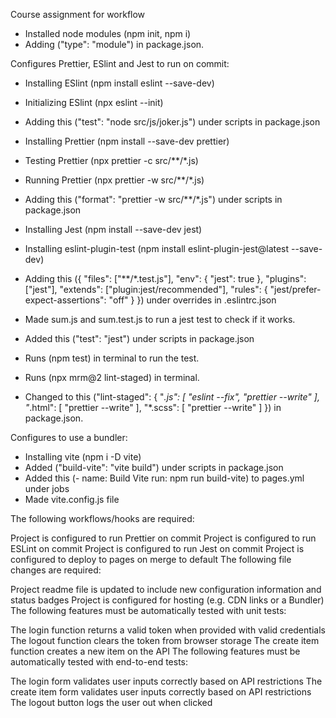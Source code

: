 Course assignment for workflow


- Installed node modules (npm init, npm i)
- Adding ("type": "module") in package.json.



Configures Prettier, ESlint and Jest to run on commit:

- Installing ESlint (npm install eslint --save-dev)
- Initializing ESlint (npx eslint --init)
- Adding this ("test": "node src/js/joker.js") under scripts in package.json

- Installing Prettier (npm install --save-dev prettier)
- Testing Prettier (npx prettier -c src/**/*.js)
- Running Prettier (npx prettier -w src/**/*.js)
- Adding this ("format": "prettier -w src/**/*.js") under scripts in package.json

- Installing Jest (npm install --save-dev jest)
- Installing eslint-plugin-test (npm install eslint-plugin-jest@latest --save-dev)
- Adding this ({
        "files": ["**/*.test.js"],
        "env": { "jest": true },
        "plugins": ["jest"],
        "extends": ["plugin:jest/recommended"],
        "rules": { "jest/prefer-expect-assertions": "off" }
      }) under overrides in .eslintrc.json
- Made sum.js and sum.test.js to run a jest test to check if it works.
- Added this ("test": "jest") under scripts in package.json
- Runs (npm test) in terminal to run the test.

- Runs (npx mrm@2 lint-staged) in terminal.
- Changed to this ("lint-staged": {
  "*.js": [
    "eslint --fix",
    "prettier --write"
  ],
  "*.html": [
    "prettier --write"
  ],
  "*.scss": [
    "prettier --write"
  ]
}) in package.json.


Configures to use a bundler:
- Installing vite (npm i -D vite)
- Added ("build-vite": "vite build") under scripts in package.json
- Added this (- name: Build Vite
        run: npm run build-vite) to pages.yml under jobs
- Made vite.config.js file




The following workflows/hooks are required:

Project is configured to run Prettier on commit
Project is configured to run ESLint on commit
Project is configured to run Jest on commit
Project is configured to deploy to pages on merge to default
The following file changes are required:

Project readme file is updated to include new configuration information and status badges
Project is configured for hosting (e.g. CDN links or a Bundler)
The following features must be automatically tested with unit tests:

The login function returns a valid token when provided with valid credentials
The logout function clears the token from browser storage
The create item function creates a new item on the API
The following features must be automatically tested with end-to-end tests:

The login form validates user inputs correctly based on API restrictions
The create item form validates user inputs correctly based on API restrictions
The logout button logs the user out when clicked